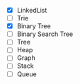 - [x] LinkedList
- [ ] Trie
- [x] Binary Tree
- [ ] Binary Search Tree
- [ ] Tree
- [ ] Heap
- [ ] Graph
- [ ] Stack
- [ ] Queue